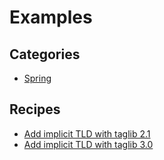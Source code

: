 # Examples

## Categories

* [Spring](/recipes/com/oracle/weblogic/rewrite/examples/spring)

## Recipes

* [Add implicit TLD with taglib 2.1](./addimplicittldfilewithtaglib2_1.md)
* [Add implicit TLD with taglib 3.0](./addimplicittldfilewithtaglib3_0.md)


